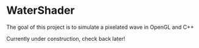 # WaterShader
The goal of this project is to simulate a pixelated wave in OpenGL and C++

Currently under construction, check back later!
